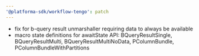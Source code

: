 ```yaml
---
'@platforma-sdk/workflow-tengo': patch
---
```


- fix for b-query result unmarshaller requiring data to always be available
- macro state definitions for awaitState API: BQueryResultSingle, BQueryResultMulti, BQueryResultMultiNoData, PColumnBundle, PColumnBundleWithPartitions
